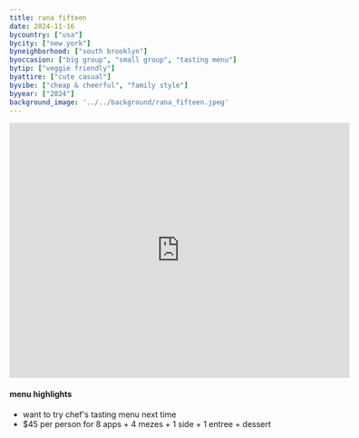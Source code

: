 ```yaml
---
title: rana fifteen
date: 2024-11-16
bycountry: ["usa"]
bycity: ["new york"]
byneighborhood: ["south brooklyn"]
byoccasion: ["big group", "small group", "tasting menu"]
bytip: ["veggie friendly"]
byattire: ["cute casual"]
byvibe: ["cheap & cheerful", "family style"]
byyear: ["2024"]
background_image: '../../background/rana_fifteen.jpeg'
---
```


<iframe src="https://www.google.com/maps/embed?pb=!1m18!1m12!1m3!1d3025.8402149293306!2d-73.98523982328844!3d40.67748947139886!2m3!1f0!2f0!3f0!3m2!1i1024!2i768!4f13.1!3m3!1m2!1s0x89c25b23e3b1e09d%3A0x5737627441623b49!2sRana%20Fifteen!5e0!3m2!1sen!2sus!4v1732657217821!5m2!1sen!2sus" width="600" height="450" style="border:0;" allowfullscreen="" loading="lazy" referrerpolicy="no-referrer-when-downgrade"></iframe>

#### menu highlights
* want to try chef's tasting menu next time 
* $45 per person for  8 apps + 4 mezes + 1 side + 1 entree + dessert
